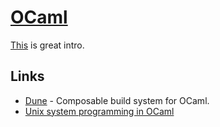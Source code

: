 # [OCaml](https://ocaml.org)
[This](https://blog.baturin.org/introduction-to-ocaml.html) is great intro.

## Links
- [Dune](https://github.com/ocaml/dune) - Composable build system for OCaml.
- [Unix system programming in OCaml](https://ocaml.github.io/ocamlunix/)